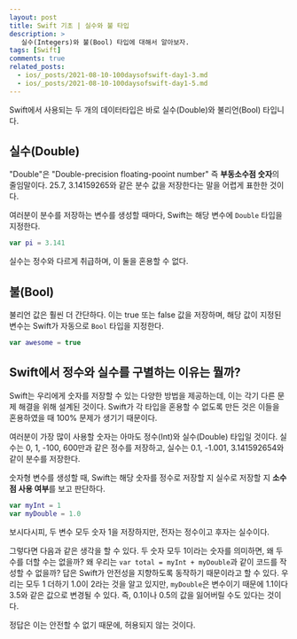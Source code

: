 ```yaml
---
layout: post
title: Swift 기초 | 실수와 불 타입
description: >
   실수(Integers)와 불(Bool) 타입에 대해서 알아보자.
tags: [Swift]
comments: true
related_posts:
  - ios/_posts/2021-08-10-100daysofswift-day1-3.md
  - ios/_posts/2021-08-10-100daysofswift-day1-5.md
---
```


Swift에서 사용되는 두 개의 데이터타입은 바로 실수(Double)와 불리언(Bool) 타입니다.

## 실수(Double)
"Double"은 "Double-precision floating-pooint number" 즉 **부동소수점 숫자**의 줄임말이다. 25.7, 3.14159265와 같은 분수 값을 저장한다는 말을 어렵게 표한한 것이다.

여러분이 분수를 저장하는 변수를 생성할 때마다, Swift는 해당 변수에 `Double` 타입을 지정한다.

~~~swift
var pi = 3.141
~~~

실수는 정수와 다르게 취급하며, 이 둘을 혼용할 수 없다.

## 불(Bool)

불리언 값은 훨씬 더 간단하다. 이는 true 또는 false 값을 저장하며, 해당 값이 지정된 변수는 Swift가 자동으로 `Bool` 타입을 지정한다.

~~~swift
var awesome = true
~~~

## Swift에서 정수와 실수를 구별하는 이유는 뭘까?

Swift는 우리에게 숫자를 저장할 수 있는 다양한 방법을 제공하는데, 이는 각기 다른 문제 해결을 위해 설계된 것이다. Swift가 각 타입을 혼용할 수 없도록 만든 것은 이들을 혼용하였을 때 100% 문제가 생기기 때문이다.

여러분이 가장 많이 사용할 숫자는 아마도 정수(Int)와 실수(Double) 타입일 것이다. 실수는 0, 1, -100, 600만과 같은 정수를 저장하고, 실수는 0.1, -1.001, 3.141592654와 같이 분수를 저장한다.

숫자형 변수를 생성할 때, Swift는 해당 숫자를 정수로 저장할 지 실수로 저장할 지 **소수점 사용 여부**를 보고 판단하다.

~~~swift
var myInt = 1
var myDouble = 1.0
~~~

보시다시피, 두 변수 모두 숫자 1을 저장하지만, 전자는 정수이고 후자는 실수이다.

그렇다면 다음과 같은 생각을 할 수 있다. 두 숫자 모두 1이라는 숫자를 의미하면, 왜 두 수를 더할 수는 없을까? 왜 우리는 `var total = myInt + myDouble`과 같이 코드를 작성할 수 없을까? 답은 Swift가 안전성을 지향하도록 동작하기 때문이라고 할 수 있다. 우리는 모두 1 더하기 1.0이 2라는 것을 알고 있지만, `myDouble`은 변수이기 때문에 1.1이다 3.5와 같은 값으로 변경될 수 있다. 즉, 0.1이나 0.5의 값을 잃어버릴 수도 있다는 것이다.

정답은 이는 안전할 수 없기 때문에, 허용되지 않는 것이다.
